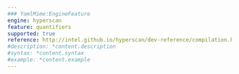 ```yaml
---
### YamlMime:EngineFeature
engine: hyperscan
feature: quantifiers
supported: true
reference: http://intel.github.io/hyperscan/dev-reference/compilation.html#pattern-support
#description: *content.description
#syntax: *content.syntax
#example: *content.example
---
```

